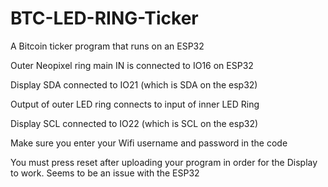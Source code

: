# BTC-LED-RING-Ticker
A Bitcoin ticker program that runs on an ESP32

Outer Neopixel ring main IN is connected to IO16 on ESP32

Display SDA connected to IO21 (which is SDA on the esp32)

Output of outer LED ring connects to input of inner LED Ring

Display SCL connected to IO22 (which is SCL on the esp32)

Make sure you enter your Wifi username and password in the code

You must press reset after uploading your program in order for the Display to work. Seems to be an issue with the ESP32
